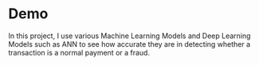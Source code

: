 # Demo
In this project, I use various Machine Learning Models and Deep Learning Models such as ANN to see how accurate they are in detecting whether a transaction is a normal payment or a fraud.
